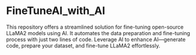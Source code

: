 # FineTuneAI_with_AI
This repository offers a streamlined solution for fine-tuning open-source LLaMA2 models using AI. It automates the data preparation and fine-tuning process with just two lines of code. Leverage AI to enhance AI—generate code, prepare your dataset, and fine-tune LLaMA2 effortlessly.
